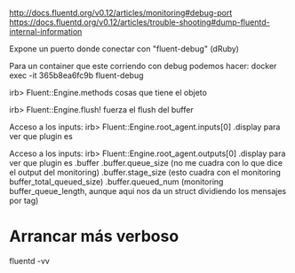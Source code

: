 http://docs.fluentd.org/v0.12/articles/monitoring#debug-port
https://docs.fluentd.org/v0.12/articles/trouble-shooting#dump-fluentd-internal-information

Expone un puerto donde conectar con "fluent-debug" (dRuby)


Para un container que este corriendo con debug podemos hacer:
docker exec -it 365b8ea6fc9b fluent-debug

irb> Fluent::Engine.methods
cosas que tiene el objeto

irb> Fluent::Engine.flush!
fuerza el flush del buffer

Acceso a los inputs:
irb> Fluent::Engine.root_agent.inputs[0]
 .display para ver que plugin es

Acceso a los inputs:
irb> Fluent::Engine.root_agent.outputs[0]
 .display para ver que plugin es
 .buffer
 .buffer.queue_size (no me cuadra con lo que dice el output del monitoring)
 .buffer.stage_size (esto cuadra con el monitoring buffer_total_queued_size)
 .buffer.queued_num (monitoring buffer_queue_length, aunque aqui nos da un struct dividiendo los mensajes por tag)


# Arrancar más verboso
fluentd -vv
